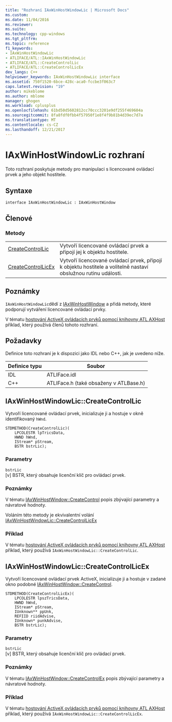 ```yaml
---
title: "Rozhraní IAxWinHostWindowLic | Microsoft Docs"
ms.custom: 
ms.date: 11/04/2016
ms.reviewer: 
ms.suite: 
ms.technology: cpp-windows
ms.tgt_pltfrm: 
ms.topic: reference
f1_keywords:
- IAxWinHostWindowLic
- ATLIFACE/ATL::IAxWinHostWindowLic
- ATLIFACE/ATL::CreateControlLic
- ATLIFACE/ATL::CreateControlLicEx
dev_langs: C++
helpviewer_keywords: IAxWinHostWindowLic interface
ms.assetid: 750f1520-6bce-428c-aca0-fccbe3f063c7
caps.latest.revision: "19"
author: mikeblome
ms.author: mblome
manager: ghogen
ms.workload: cplusplus
ms.openlocfilehash: 61bd50d5602812cc70ccc3201e9df255f469604a
ms.sourcegitcommit: 8fa8fdf0fbb4f57950f1e8f4f9b81b4d39ec7d7a
ms.translationtype: MT
ms.contentlocale: cs-CZ
ms.lasthandoff: 12/21/2017
---
```

# <a name="iaxwinhostwindowlic-interface"></a>IAxWinHostWindowLic rozhraní
Toto rozhraní poskytuje metody pro manipulaci s licencované ovládací prvek a jeho objekt hostitele.  
  
## <a name="syntax"></a>Syntaxe  
  
```
interface IAxWinHostWindowLic : IAxWinHostWindow
```  
  
## <a name="members"></a>Členové  
  
### <a name="methods"></a>Metody  
  
|||  
|-|-|  
|[CreateControlLic](#createcontrollic)|Vytvoří licencované ovládací prvek a připojí jej k objektu hostitele.|  
|[CreateControlLicEx](#createcontrollicex)|Vytvoří licencované ovládací prvek, připojí k objektu hostitele a volitelně nastaví obslužnou rutinu události.|  
  
## <a name="remarks"></a>Poznámky  
 `IAxWinHostWindowLic`dědí z [IAxWinHostWindow](../../atl/reference/iaxwinhostwindow-interface.md) a přidá metody, které podporují vytváření licencované ovládací prvky.  
  
 V tématu [hostování ActiveX ovládacích prvků pomocí knihovny ATL AXHost](../../atl/hosting-activex-controls-using-atl-axhost.md) příklad, který používá členů tohoto rozhraní.  
  
## <a name="requirements"></a>Požadavky  
 Definice toto rozhraní je k dispozici jako IDL nebo C++, jak je uvedeno níže.  
  
|Definice typu|Soubor|  
|---------------------|----------|  
|IDL|ATLIFace.idl|  
|C++|ATLIFace.h (také obsaženy v ATLBase.h)|  
  
##  <a name="createcontrollic"></a>IAxWinHostWindowLic::CreateControlLic  
 Vytvoří licencované ovládací prvek, inicializuje ji a hostuje v okně identifikovaný `hWnd`.  
  
```
STDMETHOD(CreateControlLic)(
    LPCOLESTR lpTricsData,
    HWND hWnd,
    IStream* pStream,
    BSTR bstrLic);
```  
  
### <a name="parameters"></a>Parametry  
 `bstrLic`  
 [v] BSTR, který obsahuje licenční klíč pro ovládací prvek.  
  
### <a name="remarks"></a>Poznámky  
 V tématu [IAxWinHostWindow::CreateControl](../../atl/reference/iaxwinhostwindow-interface.md#createcontrol) popis zbývající parametry a návratové hodnoty.  
  
 Voláním této metody je ekvivalentní volání [IAxWinHostWindowLic::CreateControlLicEx](#createcontrollicex)  
  
### <a name="example"></a>Příklad  
 V tématu [hostování ActiveX ovládacích prvků pomocí knihovny ATL AXHost](../../atl/hosting-activex-controls-using-atl-axhost.md) příklad, který používá `IAxWinHostWindowLic::CreateControlLic`.  
  
##  <a name="createcontrollicex"></a>IAxWinHostWindowLic::CreateControlLicEx  
 Vytvoří licencované ovládací prvek ActiveX, inicializuje ji a hostuje v zadané okno podobné [IAxWinHostWindow::CreateControl](../../atl/reference/iaxwinhostwindow-interface.md#createcontrol).  
  
```
STDMETHOD(CreateControlLicEx)(
    LPCOLESTR lpszTricsData,
    HWND hWnd,
    IStream* pStream,
    IUnknown** ppUnk,
    REFIID riidAdvise,
    IUnknown* punkAdvise,
    BSTR bstrLic);
```  
  
### <a name="parameters"></a>Parametry  
 `bstrLic`  
 [v] BSTR, který obsahuje licenční klíč pro ovládací prvek.  
  
### <a name="remarks"></a>Poznámky  
 V tématu [IAxWinHostWindow::CreateControlEx](../../atl/reference/iaxwinhostwindow-interface.md#createcontrolex) popis zbývající parametry a návratové hodnoty.  
  
### <a name="example"></a>Příklad  
 V tématu [hostování ActiveX ovládacích prvků pomocí knihovny ATL AXHost](../../atl/hosting-activex-controls-using-atl-axhost.md) příklad, který používá `IAxWinHostWindowLic::CreateControlLicEx`.









